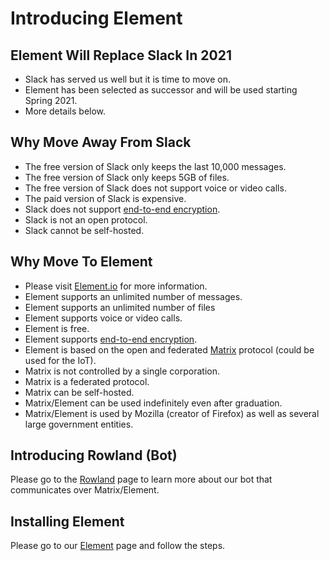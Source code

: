 # Introducing Element

## Element Will Replace Slack In 2021

* Slack has served us well but it is time to move on.
* Element has been selected as successor and will be used starting Spring 2021.
* More details below.

## Why Move Away From Slack

* The free version of Slack only keeps the last 10,000 messages.
* The free version of Slack only keeps 5GB of files.
* The free version of Slack does not support voice or video calls.
* The paid version of Slack is expensive.
* Slack does not support [end-to-end encryption](https://en.wikipedia.org/wiki/End-to-end_encryption).
* Slack is not an open protocol.
* Slack cannot be self-hosted.

## Why Move To Element

* Please visit [Element.io](https://element.io/) for more information.
* Element supports an unlimited number of messages.
* Element supports an unlimited number of files
* Element supports voice or video calls.
* Element is free.
* Element supports [end-to-end encryption](https://en.wikipedia.org/wiki/End-to-end_encryption).
* Element is based on the open and federated [Matrix](https://matrix.org/) protocol (could be used for the IoT).
* Matrix is not controlled by a single corporation.
* Matrix is a federated protocol.
* Matrix can be self-hosted.
* Matrix/Element can be used indefinitely even after graduation.
* Matrix/Element is used by Mozilla (creator of Firefox) as well as several large government entities.

## Introducing Rowland (Bot)

Please go to the [Rowland](rowland) page to learn more about our bot that communicates over Matrix/Element.

## Installing Element

Please go to our [Element](element) page and follow the steps.
